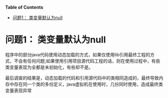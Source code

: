 <!-- markdown-toc start - Don't edit this section. Run M-x markdown-toc-refresh-toc -->
**Table of Contents**

- [问题1： 类变量默认为null](#问题1：-类变量默认为null)

<!-- markdown-toc end -->


# 问题1： 类变量默认为null
程序中的部分java代码使用动态加载的方式，如果仅使用lib引用最终工程的方式，不会有任何问题;如果使用引用项目源代码工程的话，则在使用过程中，有些类变量表现为全都是未初始化，有些却不是。

最后调查的结果是，动态加载的代码和引用源代码中的类相同造成的，最终导致内存中存在同一个类的多份定义，java虚拟机在使用时，几份同时使用，造成最终类变量表现异常
